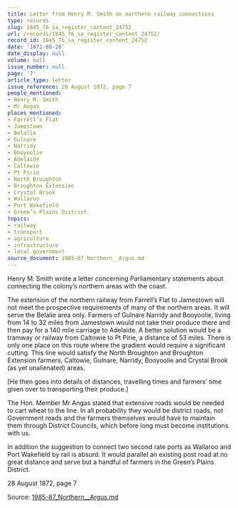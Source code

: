 ```yaml
---
title: Letter from Henry M. Smith on northern railway connections
type: records
slug: 1845_76_sa_register_content_24752
url: /records/1845_76_sa_register_content_24752/
record_id: 1845_76_sa_register_content_24752
date: '1872-08-28'
date_display: null
volume: null
issue_number: null
page: '7'
article_type: letter
issue_reference: 28 August 1872, page 7
people_mentioned:
- Henry M. Smith
- Mr Angas
places_mentioned:
- Farrell’s Flat
- Jamestown
- Belalie
- Gulnare
- Narridy
- Booyoolie
- Adelaide
- Caltowie
- Pt Pirie
- North Broughton
- Broughton Extension
- Crystal Brook
- Wallaroo
- Port Wakefield
- Green’s Plains District
topics:
- railway
- transport
- agriculture
- infrastructure
- local government
source_document: 1985-87_Northern__Argus.md
---
```


Henry M. Smith wrote a letter concerning Parliamentary statements about connecting the colony’s northern areas with the coast.

The extension of the northern railway from Farrell’s Flat to Jamestown will not meet the prospective requirements of many of the northern areas.  It will serve the Belalie area only.  Farmers of Gulnare Narridy and Booyoolie, living from 14 to 32 miles from Jamestown would not take their produce there and then pay for a 140 mile carriage to Adelaide.  A better solution would be a tramway or railway from Caltowie to Pt Pirie, a distance of 53 miles.  There is only one place on this route where the gradient would require a significant cutting.  This line would satisfy the North Broughton and Broughton Extension farmers, Caltowie, Gulnare, Narridy, Booyoolie and Crystal Brook (as yet unalienated) areas.

[He then goes into details of distances, travelling times and farmers’ time given over to transporting their produce.]

The Hon. Member Mr Angas stated that extensive roads would be needed to cart wheat to the line.  In all probability they would be district roads, not Government roads and the farmers themselves would have to maintain them through District Councils, which before long must become institutions with us.

In addition the suggestion to connect two second rate ports as Wallaroo and Port Wakefield by rail is absurd.  It would parallel an existing post road at no great distance and serve but a handful of farmers in the Green’s Plains District.

28 August 1872, page 7

Source: [1985-87_Northern__Argus.md](/downloads/markdown/1985-87_Northern__Argus.md)
